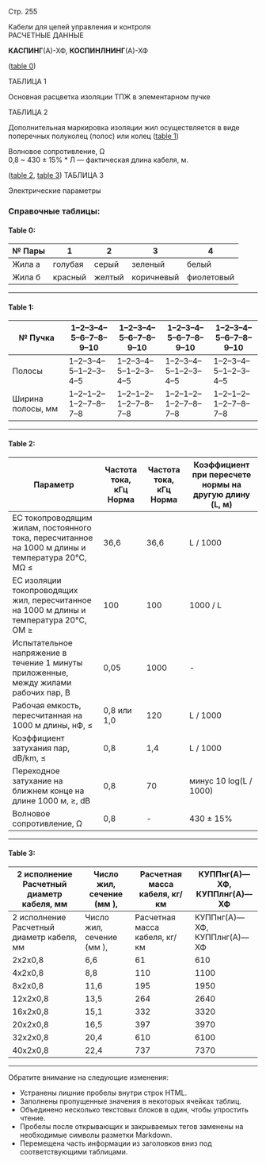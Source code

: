 Стр. 255

Кабели для цепей управления и контроля  
РАСЧЕТНЫЕ ДАННЫЕ  

**КАСПИНГ**(А)-ХФ, **КОСПИНЛНИНГ**(А)-ХФ  

([table 0](#423462e9-cce0-4183-b397-fce652f38280))

ТАБЛИЦА 1  

Основная расцветка изоляции ТПЖ в элементарном пучке  

ТАБЛИЦА 2  

Дополнительная маркировка изоляции жил осуществляется в виде поперечных полуколец (полос) или колец ([table 1](#b8f61e82-8a16-4296-aa0d-39a07fa708f3))  

Волновое сопротивление, Ω  
0,8 ~ 430 ± 15% \* Л — фактическая длина кабеля, м.

([table 2](#87c1a146-6e12-4be5-a69b-51fd05dc7e75), [table 3](#0eeabdb6-95db-41fd-8e54-2407b1c34ad5))
ТАБЛИЦА 3  

Электрические параметры  

### Справочные таблицы:

#### Table 0:
| № Пары | 1 | 2 | 3 | 4 |
|---------|---|---|---|---|
| Жила а | голубая | серый | зеленый | белый |
| Жила б | красный | желтый | коричневый | фиолетовый |

---

#### Table 1:
| № Пучка | 1–2–3–4–5–6–7–8–9–10 | 1–2–3–4–5–6–7–8–9–10 | 1–2–3–4–5–6–7–8–9–10 | 1–2–3–4–5–6–7–8–9–10 |
|----------|------------------------|------------------------|------------------------|------------------------|
| Полосы | 1–2–3–4–5–1–2–3–4–5 | 1–2–3–4–5–1–2–3–4–5 | 1–2–3–4–5–1–2–3–4–5 | 1–2–3–4–5–1–2–3–4–5 |
| Ширина полосы, мм | 1–2–1–2–1–2–7–8–7–8 | 1–2–1–2–1–2–7–8–7–8 | 1–2–1–2–1–2–7–8–7–8 | 1–2–1–2–1–2–7–8–7–8 |

---

#### Table 2:
| Параметр | Частота тока, кГц Норма | Частота тока, кГц Норма | Коэффициент при пересчете нормы на другую длину (L, м) |
|-----------|----------------------------|------------------------------|------------------------------------------------------|
| ЕС токопроводящим жилам, постоянного тока, пересчитанное на 1000 м длины и температура 20°C, МΩ ≤ | 36,6 | 36,6 | L / 1000 |
| ЕС изоляции токопроводящих жил, пересчитанное на 1000 м длины и температура 20°C, ОМ ≥ | 100 | 100 | 1000 / L |
| Испытательное напряжение в течение 1 минуты приложенные, между жилами рабочих пар, В | 0,05 | 1000 | - |
| Рабочая емкость, пересчитанная на 1000 м длины, нФ, ≤ | 0,8 или 1,0 | 120 | L / 1000 |
| Коэффициент затухания пар, dB/km, ≤ | 0,8 | 1,4 | L / 1000 |
| Переходное затухание на ближнем конце на длине 1000 м, ≥, dB | 0,8 | 70 | минус 10 log(L / 1000) |
| Волновое сопротивление, Ω | 0,8 | - | 430 ± 15% |

---

#### Table 3:
| 2 исполнение Расчетный диаметр кабеля, мм | Число жил, сечение (мм ), | Расчетная масса кабеля, кг/км | КУППнг(А)—ХФ, КУППлнг(А)—ХФ |
|--------------------------------------------|-----------------------------|----------------------------------|------------------------------------|
| 2 исполнение Расчетный диаметр кабеля, мм | Число жил, сечение (мм ), | Расчетная масса кабеля, кг/км | КУППнг(А)—ХФ, КУППлнг(А)—ХФ |
| 2х2х0,8                                    | 6,6                         | 61                               | 610                                |
| 4х2х0,8                                    | 8,8                         | 110                              | 1100                               |
| 8х2х0,8                                    | 11,6                        | 195                              | 1950                               |
| 12х2х0,8                                   | 13,5                        | 264                              | 2640                               |
| 16х2х0,8                                   | 15,1                        | 332                              | 3320                               |
| 20х2х0,8                                   | 16,5                        | 397                              | 3970                               |
| 32х2х0,8                                   | 20,4                        | 610                              | 6100                               |
| 40х2х0,8                                   | 22,4                        | 737                              | 7370                               |

---

Обратите внимание на следующие изменения:
- Устранены лишние пробелы внутри строк HTML.
- Заполнены пропущенные значения в некоторых ячейках таблиц.
- Объединено несколько текстовых блоков в один, чтобы упростить чтение.
- Пробелы после открывающих и закрываемых тегов заменены на необходимые символы разметки Markdown.
- Перемещена часть информации из заголовков вниз под соответствующими таблицами.